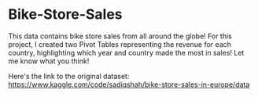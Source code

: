# Bike-Store-Sales

This data contains bike store sales from all around the globe! For this project, I created two Pivot Tables representing the revenue for each country, highlighting which year and country made the most in sales! Let me know what you think!

Here's the link to the original dataset: https://www.kaggle.com/code/sadiqshah/bike-store-sales-in-europe/data
